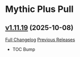 # Mythic Plus Pull

## [v1.11.19](https://github.com/NumyAddon/MythicPlusPull/tree/v1.11.19) (2025-10-08)
[Full Changelog](https://github.com/NumyAddon/MythicPlusPull/compare/v1.11.18...v1.11.19) [Previous Releases](https://github.com/NumyAddon/MythicPlusPull/releases)

- TOC Bump  
